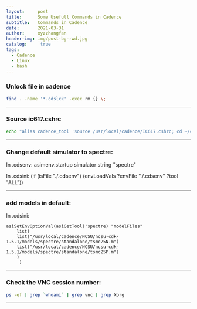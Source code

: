 ```yaml
---
layout:     post
title:      Some Usefull Commands in Cadence
subtitle:   Commands in Cadence
date:       2021-03-31
author:     xyzzhangfan
header-img: img/post-bg-rwd.jpg
catalog: 	 true
tags:
  - Cadence
  - Linux
  - bash
---
```


### Unlock file in cadence

```bash
find . -name '*.cdslck' -exec rm {} \;
```

***

### Source ic617.cshrc  

``` bash
echo "alias cadence_tool 'source /usr/local/cadence/IC617.cshrc; cd ~/cadence617;virtuoso&'" >> ~/.tcshrc
```

***
### Change default simulator to spectre:

In .cdsenv:
asimenv.startup       simulator       string  "spectre"

In .cdsini:
	    (if (isFile "./.cdsenv")
		(envLoadVals 
		 ?envFile "./.cdsenv"
		 ?tool "ALL"))

***

### add models in default:

In .cdsini:

    asiSetEnvOptionVal(asiGetTool('spectre) "modelFiles"
    	list(
    	list("/usr/local/cadence/NCSU/ncsu-cdk-1.5.1/models/spectre/standalone/tsmc25N.m")
    	list("/usr/local/cadence/NCSU/ncsu-cdk-1.5.1/models/spectre/standalone/tsmc25P.m")
    	)
         )

***

### Check the VNC session number:
```bash
ps -ef | grep `whoami` | grep vnc | grep Xorg
```

***

